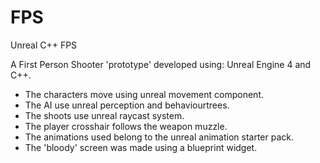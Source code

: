 # FPS
Unreal C++ FPS

A First Person Shooter 'prototype' developed using: Unreal Engine 4 and C++.
  - The characters move using unreal movement component.
  - The AI use unreal perception and behaviourtrees.
  - The shoots use unreal raycast system.
  - The player crosshair follows the weapon muzzle.
  - The animations used belong to the unreal animation starter pack.
  - The 'bloody' screen was made using a blueprint widget.
